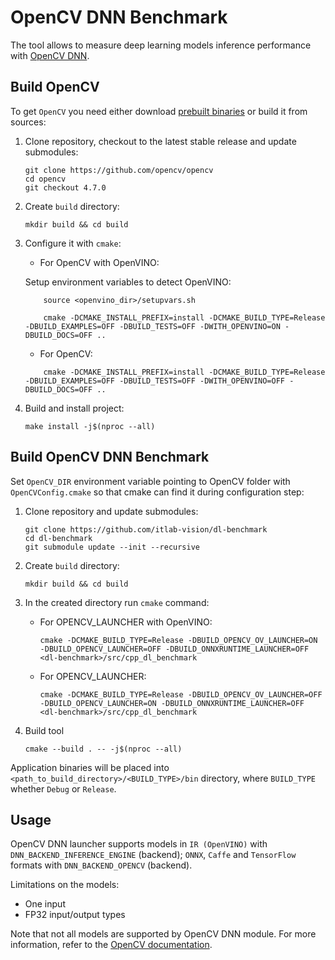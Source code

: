 # OpenCV DNN Benchmark

The tool allows to measure deep learning models inference performance with [OpenCV DNN][opencv-dnn].

## Build OpenCV

To get `OpenCV` you need either download [prebuilt binaries](https://opencv.org/releases/) or build it from sources:
1. Clone repository, checkout to the latest stable release and update submodules:

    ```
    git clone https://github.com/opencv/opencv
    cd opencv
    git checkout 4.7.0
    ```

2. Create `build` directory:

    ```
    mkdir build && cd build
    ```

3. Configure it with `cmake`:

    - For OpenCV with OpenVINO:

    Setup environment variables to detect OpenVINO:

    ```
        source <openvino_dir>/setupvars.sh

        cmake -DCMAKE_INSTALL_PREFIX=install -DCMAKE_BUILD_TYPE=Release -DBUILD_EXAMPLES=OFF -DBUILD_TESTS=OFF -DWITH_OPENVINO=ON -DBUILD_DOCS=OFF ..
    ```

    - For OpenCV:

    ```
        cmake -DCMAKE_INSTALL_PREFIX=install -DCMAKE_BUILD_TYPE=Release -DBUILD_EXAMPLES=OFF -DBUILD_TESTS=OFF -DWITH_OPENVINO=OFF -DBUILD_DOCS=OFF ..
    ```

4. Build and install project:

    ```
    make install -j$(nproc --all)
    ```

## Build OpenCV DNN Benchmark

Set `OpenCV_DIR` environment variable pointing to OpenCV folder with `OpenCVConfig.cmake`
so that cmake can find it during configuration step:

1. Clone repository and update submodules:

    ```
    git clone https://github.com/itlab-vision/dl-benchmark
    cd dl-benchmark
    git submodule update --init --recursive
    ```

2. Create `build` directory:

    ```
    mkdir build && cd build
    ```

3. In the created directory run `cmake` command:

    - For OPENCV_LAUNCHER with OpenVINO:
         ```
         cmake -DCMAKE_BUILD_TYPE=Release -DBUILD_OPENCV_OV_LAUNCHER=ON -DBUILD_OPENCV_LAUNCHER=OFF -DBUILD_ONNXRUNTIME_LAUNCHER=OFF <dl-benchmark>/src/cpp_dl_benchmark
         ```
    - For OPENCV_LAUNCHER:
         ```
         cmake -DCMAKE_BUILD_TYPE=Release -DBUILD_OPENCV_OV_LAUNCHER=OFF -DBUILD_OPENCV_LAUNCHER=ON -DBUILD_ONNXRUNTIME_LAUNCHER=OFF <dl-benchmark>/src/cpp_dl_benchmark
         ```

4. Build tool

    ```
    cmake --build . -- -j$(nproc --all)
    ```

Application binaries will be placed into `<path_to_build_directory>/<BUILD_TYPE>/bin` directory, where `BUILD_TYPE` whether `Debug` or `Release`.

## Usage

OpenCV DNN launcher supports models in `IR (OpenVINO)` with `DNN_BACKEND_INFERENCE_ENGINE` (backend); `ONNX`, `Caffe` and `TensorFlow` formats with `DNN_BACKEND_OPENCV` (backend).

Limitations on the models:
- One input
- FP32 input/output types

Note that not all models are supported by OpenCV DNN module. For more information, refer to the [OpenCV documentation][opencv-dnn].

<!-- LINKS -->
[opencv-dnn]: https://docs.opencv.org/4.7.0/d2/d58/tutorial_table_of_content_dnn.html
